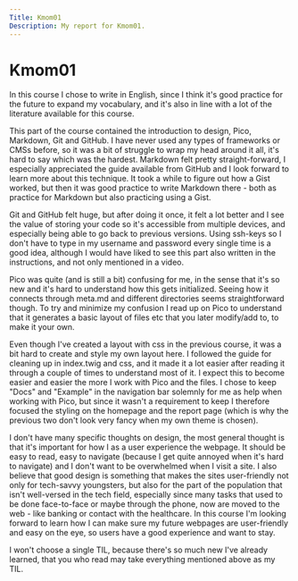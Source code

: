 ```yaml
---
Title: Kmom01
Description: My report for Kmom01.
---
```


Kmom01
==========================
In this course I chose to write in English, since I think it's good practice for the future to expand my vocabulary, and it's also in line with a lot of the literature available for this course. 

This part of the course contained the introduction to design, Pico, Markdown, Git and GitHub. I have never used any types of frameworks or CMSs before, so it was a bit of struggle to wrap my head around it all, it's hard to say which was the hardest. Markdown felt pretty straight-forward, I especially appreciated the guide available from GitHub and I look forward to learn more about this technique. It took a while to figure out how a Gist worked, but then it was good practice to write Markdown there - both as practice for Markdown but also practicing using a Gist.

Git and GitHub felt huge, but after doing it once, it felt a lot better and I see the value of storing your code so it's accessible from multiple devices, and especially being able to go back to previous versions. Using ssh-keys so I don't have to type in my username and password every single time is a good idea, although I would have liked to see this part also written in the instructions, and not only mentioned in a video. 

Pico was quite (and is still a bit) confusing for me, in the sense that it's so new and it's hard to understand how this gets initialized. Seeing how it connects through meta.md and different directories seems straightforward though. To try and minimize my confusion I read up on Pico to understand that it generates a basic layout of files etc that you later modify/add to, to make it your own. 

Even though I've created a layout with css in the previous course, it was a bit hard to create and style my own layout here. I followed the guide for cleaning up in index.twig and css, and it made it a lot easier after reading it through a couple of times to understand most of it. I expect this to become easier and easier the more I work with Pico and the files. I chose to keep "Docs" and "Example" in the navigation bar solemnly for me as help when working with Pico, but since it wasn't a requirement to keep I therefore focused the styling on the homepage and the report page (which is why the previous two don't look very fancy when my own theme is chosen).

I don't have many specific thoughts on design, the most general thought is that it's important for how I as a user experience the webpage. It should be easy to read, easy to navigate (because I get quite annoyed when it's hard to navigate) and I don't want to be overwhelmed when I visit a site. I also believe that good design is something that makes the sites user-friendly not only for tech-savvy youngsters, but also for the part of the population that isn't well-versed in the tech field, especially since many tasks that used to be done face-to-face or maybe through the phone, now are moved to the web - like banking or contact with the healthcare. In this course I'm looking forward to learn how I can make sure my future webpages are user-friendly and easy on the eye, so users have a good experience and want to stay. 

I won't choose a single TIL, because there's so much new I've already learned, that you who read may take everything mentioned above as my TIL. 